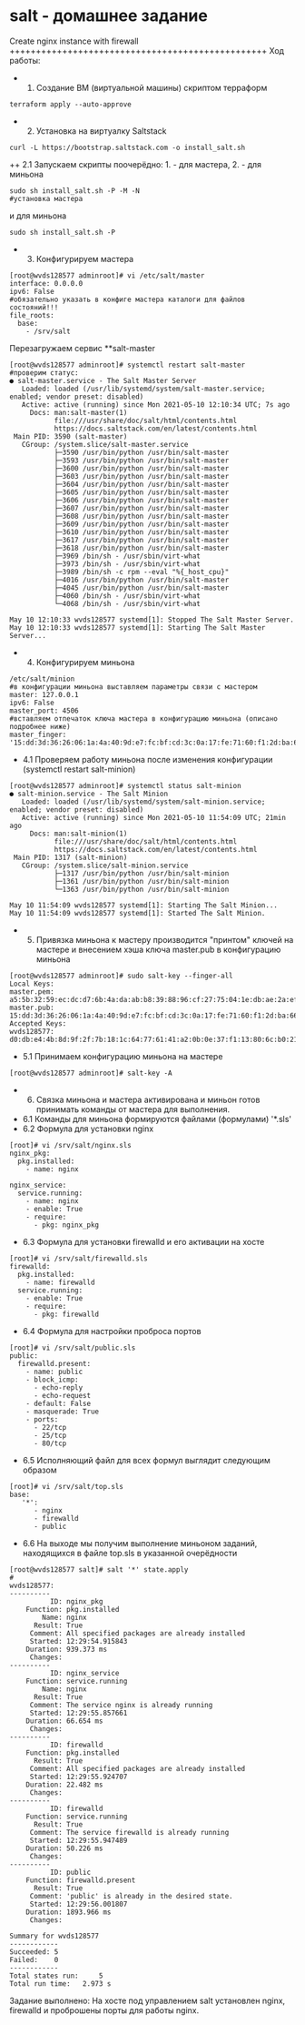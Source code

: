 # salt - домашнее задание
Create nginx instance with firewall
+++++++++++++++++++++++++++++++++++++++++++++++++
Ход работы:
+ 1. Создание ВМ (виртуальной машины) скриптом терраформ 
```
terraform apply --auto-approve
```
+ 2. Установка на виртуалку Saltstack
```
curl -L https://bootstrap.saltstack.com -o install_salt.sh
```
++ 2.1 Запускаем скрипты поочерёдно: 1. - для мастера, 2. - для миньона
```
sudo sh install_salt.sh -P -M -N
#установка мастера
```
и для миньона
```
sudo sh install_salt.sh -P
```
+ 3. Конфигурируем мастера
```
[root@wvds128577 adminroot]# vi /etc/salt/master
interface: 0.0.0.0
ipv6: False
#обязательно указать в конфиге мастера каталоги для файлов состояний!!!
file_roots:
  base:
    - /srv/salt
```
Перезагружаем сервис **salt-master
```
[root@wvds128577 adminroot]# systemctl restart salt-master
#проверим статус:
● salt-master.service - The Salt Master Server
   Loaded: loaded (/usr/lib/systemd/system/salt-master.service; enabled; vendor preset: disabled)
   Active: active (running) since Mon 2021-05-10 12:10:34 UTC; 7s ago
     Docs: man:salt-master(1)
           file:///usr/share/doc/salt/html/contents.html
           https://docs.saltstack.com/en/latest/contents.html
 Main PID: 3590 (salt-master)
   CGroup: /system.slice/salt-master.service
           ├─3590 /usr/bin/python /usr/bin/salt-master
           ├─3593 /usr/bin/python /usr/bin/salt-master
           ├─3600 /usr/bin/python /usr/bin/salt-master
           ├─3603 /usr/bin/python /usr/bin/salt-master
           ├─3604 /usr/bin/python /usr/bin/salt-master
           ├─3605 /usr/bin/python /usr/bin/salt-master
           ├─3606 /usr/bin/python /usr/bin/salt-master
           ├─3607 /usr/bin/python /usr/bin/salt-master
           ├─3608 /usr/bin/python /usr/bin/salt-master
           ├─3609 /usr/bin/python /usr/bin/salt-master
           ├─3610 /usr/bin/python /usr/bin/salt-master
           ├─3617 /usr/bin/python /usr/bin/salt-master
           ├─3618 /usr/bin/python /usr/bin/salt-master
           ├─3969 /bin/sh - /usr/sbin/virt-what
           ├─3973 /bin/sh - /usr/sbin/virt-what
           ├─3989 /bin/sh -c rpm --eval "%{_host_cpu}"
           ├─4016 /usr/bin/python /usr/bin/salt-master
           ├─4045 /usr/bin/python /usr/bin/salt-master
           ├─4060 /bin/sh - /usr/sbin/virt-what
           └─4068 /bin/sh - /usr/sbin/virt-what

May 10 12:10:33 wvds128577 systemd[1]: Stopped The Salt Master Server.
May 10 12:10:33 wvds128577 systemd[1]: Starting The Salt Master Server...
```
+ 4. Конфигурируем миньона
```
/etc/salt/minion
#в конфигурации миньона выставляем параметры связи с мастером
master: 127.0.0.1
ipv6: False
master_port: 4506
#вставляем отпечаток ключа мастера в конфигурацию миньона (описано подробнее ниже)
master_finger: '15:dd:3d:36:26:06:1a:4a:40:9d:e7:fc:bf:cd:3c:0a:17:fe:71:60:f1:2d:ba:66:01:99:da:25:f1:3a:05:42'
```
+ 4.1 Проверяем работу миньона после изменения конфигурации (systemctl restart salt-minion)
```
[root@wvds128577 adminroot]# systemctl status salt-minion
● salt-minion.service - The Salt Minion
   Loaded: loaded (/usr/lib/systemd/system/salt-minion.service; enabled; vendor preset: disabled)
   Active: active (running) since Mon 2021-05-10 11:54:09 UTC; 21min ago
     Docs: man:salt-minion(1)
           file:///usr/share/doc/salt/html/contents.html
           https://docs.saltstack.com/en/latest/contents.html
 Main PID: 1317 (salt-minion)
   CGroup: /system.slice/salt-minion.service
           ├─1317 /usr/bin/python /usr/bin/salt-minion
           ├─1361 /usr/bin/python /usr/bin/salt-minion
           └─1363 /usr/bin/python /usr/bin/salt-minion

May 10 11:54:09 wvds128577 systemd[1]: Starting The Salt Minion...
May 10 11:54:09 wvds128577 systemd[1]: Started The Salt Minion.
```
+ 5. Привязка миньона к мастеру производится "принтом" ключей на мастере и внесением хэша ключа master.pub в конфигурацию миньона
```
[root@wvds128577 adminroot]# sudo salt-key --finger-all
Local Keys:
master.pem:  a5:5b:32:59:ec:dc:d7:6b:4a:da:ab:b8:39:88:96:cf:27:75:04:1e:db:ae:2a:ef:36:c7:4f:1f:a7:5f:de:07
master.pub:  15:dd:3d:36:26:06:1a:4a:40:9d:e7:fc:bf:cd:3c:0a:17:fe:71:60:f1:2d:ba:66:01:99:da:25:f1:3a:05:42
Accepted Keys:
wvds128577:  d0:db:e4:4b:8d:9f:2f:7b:18:1c:64:77:61:41:a2:0b:0e:37:f1:13:80:6c:b0:21:b3:64:37:6e:90:30:56:8f
```
+ 5.1 Принимаем конфигурацию миньона на мастере
```
[root@wvds128577 adminroot]# salt-key -A
```
+ 6. Связка миньона и мастера активирована и миньон готов принимать команды от мастера для выполнения. 
+ 6.1 Команды для миньона формируются файлами (формулами) '*.sls'
+ 6.2 Формула для установки nginx
```
[root]# vi /srv/salt/nginx.sls
nginx_pkg:
  pkg.installed:
    - name: nginx

nginx_service:
  service.running:
    - name: nginx
    - enable: True
    - require:
      - pkg: nginx_pkg
```
+ 6.3 Формула для установки firewalld и его активации на хосте
```
[root]# vi /srv/salt/firewalld.sls
firewalld:
  pkg.installed:
    - name: firewalld
  service.running:
    - enable: True
    - require:
      - pkg: firewalld
```
+ 6.4 Формула для настройки проброса портов 
```
[root]# vi /srv/salt/public.sls
public:
  firewalld.present:
    - name: public
    - block_icmp:
      - echo-reply
      - echo-request
    - default: False
    - masquerade: True
    - ports:
      - 22/tcp
      - 25/tcp
      - 80/tcp
```
+ 6.5 Исполняющий файл для всех формул выглядит следующим образом
```
[root]# vi /srv/salt/top.sls
base:
   '*':
      - nginx
      - firewalld
      - public
```
+ 6.6 На выходе мы получим выполнение миньоном заданий, находящихся в файле top.sls в указанной очерёдности
```
[root@wvds128577 salt]# salt '*' state.apply
#
wvds128577:
----------
          ID: nginx_pkg
    Function: pkg.installed
        Name: nginx
      Result: True
     Comment: All specified packages are already installed
     Started: 12:29:54.915843
    Duration: 939.373 ms
     Changes:
----------
          ID: nginx_service
    Function: service.running
        Name: nginx
      Result: True
     Comment: The service nginx is already running
     Started: 12:29:55.857661
    Duration: 66.654 ms
     Changes:
----------
          ID: firewalld
    Function: pkg.installed
      Result: True
     Comment: All specified packages are already installed
     Started: 12:29:55.924707
    Duration: 22.482 ms
     Changes:
----------
          ID: firewalld
    Function: service.running
      Result: True
     Comment: The service firewalld is already running
     Started: 12:29:55.947489
    Duration: 50.226 ms
     Changes:
----------
          ID: public
    Function: firewalld.present
      Result: True
     Comment: 'public' is already in the desired state.
     Started: 12:29:56.001807
    Duration: 1893.966 ms
     Changes:

Summary for wvds128577
------------
Succeeded: 5
Failed:    0
------------
Total states run:     5
Total run time:   2.973 s
```
Задание выполнено: На хосте под управлением salt установлен nginx, firewalld и проброшены порты для работы nginx.
